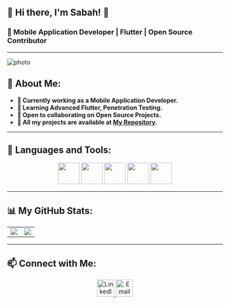 ## 🌟 Hi there, I'm Sabah! 👋

### 🚀 Mobile Application Developer | Flutter | Open Source Contributor


---
![photo](https://firebasestorage.googleapis.com/v0/b/kemet-a2728.firebasestorage.app/o/89ba1f6ef2173cf15db803e61c4901dd--friends-phoebe-friends-moments.jpg?alt=media&token=77b3bd62-a170-45b2-a827-9b3255b95171)






## 🤖 About Me:

- **💼 Currently working as a Mobile Application Developer.**
- **🎯 Learning Advanced Flutter, Penetration Testing.**
- **👥 Open to collaborating on Open Source Projects.**
- **📂 All my projects are available at [My Repository](https://github.com/SABAHMOHAMEDD?tab=repositories).**

---

## 🚀 Languages and Tools:
<p align="center"> 
  <img src="https://cdn.jsdelivr.net/gh/devicons/devicon/icons/flutter/flutter-original.svg" height="50"/> 
  <img src="https://cdn.jsdelivr.net/gh/devicons/devicon/icons/dart/dart-original.svg" height="50"/>  
  <img src="https://cdn.jsdelivr.net/gh/devicons/devicon/icons/firebase/firebase-plain.svg" height="50"/> 
  <img src="https://cdn.jsdelivr.net/gh/devicons/devicon/icons/github/github-original.svg" height="50"/> 
  <img src="https://cdn.jsdelivr.net/gh/devicons/devicon/icons/figma/figma-original.svg" height="50"/> 
</p>

---

## 📊 My GitHub Stats:
<table> 
  <tr> 
    <td> <img src="https://github-readme-stats.vercel.app/api?username=SABAHMOHAMEDD&show_icons=true&theme=radical" /> </td> 
    <td> <img src="https://github-readme-stats.vercel.app/api/top-langs/?username=SABAHMOHAMEDD&layout=compact&theme=radical" /> </td> 
  </tr> 
</table>

---

## 📫 Connect with Me:
<p align="center"> 
  <a href="https://www.linkedin.com/in/sabah-mohamed-39320721a/" target="_blank"> 
    <img src="https://img.shields.io/badge/LinkedIn-%230077B5.svg?&style=for-the-badge&logo=linkedin&logoColor=white" alt="LinkedIn" height="40"/> 
  </a> 
  <a href="mailto:sabahmohamed3312@gmail.com"> 
    <img src="https://img.shields.io/badge/Email-D14836?style=for-the-badge&logo=gmail&logoColor=white" alt="Email" height="40"/> 
  </a> 
</p>



